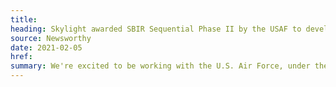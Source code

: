 ```yaml
---
title:
heading: Skylight awarded SBIR Sequential Phase II by the USAF to develop the BESPIN Design Studio
source: Newsworthy
date: 2021-02-05
href:
summary: We're excited to be working with the U.S. Air Force, under the Small Business Innovation Research program, to stand up the BESPIN Design Studio. The BESPIN Design Studio will enable staff throughout the USAF to understand, learn, and implement modern design practices by providing a variety of resources for delivering transformative user experiences.
---
```

